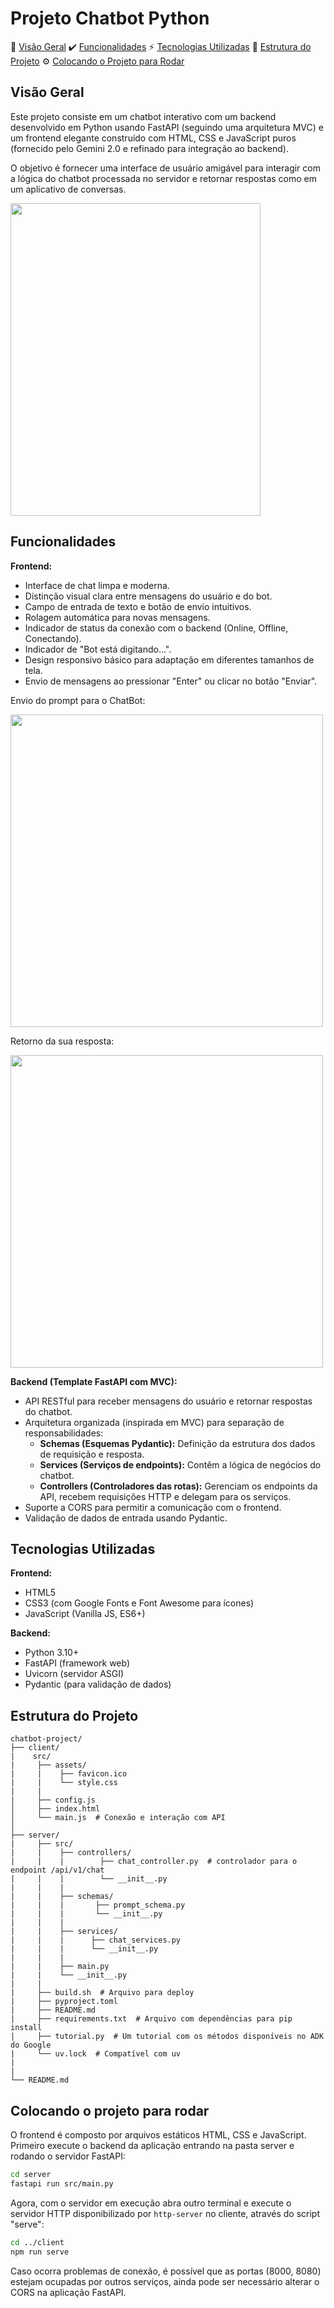 # Projeto Chatbot Python

📖 [Visão Geral](https://github.com/Gabryel-Barboza/python_chatbot#visão-geral)
✔️ [Funcionalidades](https://github.com/Gabryel-Barboza/python_chatbot#funcionalidades)
⚡ [Tecnologias Utilizadas](https://github.com/Gabryel-Barboza/python_chatbot#tecnologias-utilizadas)
📜 [Estrutura do Projeto](https://github.com/Gabryel-Barboza/python_chatbot#estrutura-do-projeto)
⚙️ [Colocando o Projeto para Rodar](https://github.com/Gabryel-Barboza/python_chatbot#colocando-o-projeto-para-rodar)

## Visão Geral

Este projeto consiste em um chatbot interativo com um backend desenvolvido em Python usando FastAPI (seguindo uma arquitetura MVC) e um frontend elegante construído com HTML, CSS e JavaScript puros (fornecido pelo Gemini 2.0 e refinado para integração ao backend). 

O objetivo é fornecer uma interface de usuário amigável para interagir com a lógica do chatbot processada no servidor e retornar respostas como em um aplicativo de conversas.

<img width="400px" height="500px" src="https://github.com/user-attachments/assets/fdbf6620-1999-43b2-8f40-57f92a443507"/>


## Funcionalidades

**Frontend:**
*   Interface de chat limpa e moderna.
*   Distinção visual clara entre mensagens do usuário e do bot.
*   Campo de entrada de texto e botão de envio intuitivos.
*   Rolagem automática para novas mensagens.
*   Indicador de status da conexão com o backend (Online, Offline, Conectando).
*   Indicador de "Bot está digitando...".
*   Design responsivo básico para adaptação em diferentes tamanhos de tela.
*   Envio de mensagens ao pressionar "Enter" ou clicar no botão "Enviar".

Envio do prompt para o ChatBot:

<img width="500px" src="https://github.com/user-attachments/assets/736e6aec-a945-4271-b997-12aa41751582"/>

Retorno da sua resposta:

<img width="500px" src="https://github.com/user-attachments/assets/dc591b36-e30b-4fc8-baf3-fbac5d08fa2a"/>


**Backend (Template FastAPI com MVC):**
*   API RESTful para receber mensagens do usuário e retornar respostas do chatbot.
*   Arquitetura organizada (inspirada em MVC) para separação de responsabilidades:
    *   **Schemas (Esquemas Pydantic):** Definição da estrutura dos dados de requisição e resposta.
    *   **Services (Serviços de endpoints):** Contêm a lógica de negócios do chatbot.
    *   **Controllers (Controladores das rotas):** Gerenciam os endpoints da API, recebem requisições HTTP e delegam para os serviços.
*   Suporte a CORS para permitir a comunicação com o frontend.
*   Validação de dados de entrada usando Pydantic.

## Tecnologias Utilizadas

**Frontend:**
*   HTML5
*   CSS3 (com Google Fonts e Font Awesome para ícones)
*   JavaScript (Vanilla JS, ES6+)

**Backend:**
*   Python 3.10+
*   FastAPI (framework web)
*   Uvicorn (servidor ASGI)
*   Pydantic (para validação de dados)

## Estrutura do Projeto

```
chatbot-project/
├── client/
|    src/
|     ├── assets/
|     |    ├── favicon.ico
|     |    └── style.css
|     |
|     ├── config.js
│     ├── index.html
│     └── main.js  # Conexão e interação com API
│
├── server/
|     ├── src/
|     |    ├── controllers/
|     |    |        ├── chat_controller.py  # controlador para o endpoint /api/v1/chat
|     |    |        └── __init__.py
|     |    |
|     |    ├── schemas/
|     |    |       ├── prompt_schema.py
|     |    |       └── __init__.py
|     |    |
|     |    ├── services/
|     |    |      ├── chat_services.py
|     |    |      └── __init__.py
|     |    |
|     |    ├── main.py
|     |    └── __init__.py
|     |
|     ├── build.sh  # Arquivo para deploy
|     ├── pyproject.toml
|     ├── README.md
|     ├── requirements.txt  # Arquivo com dependências para pip install
|     ├── tutorial.py  # Um tutorial com os métodos disponíveis no ADK do Google
|     └── uv.lock  # Compatível com uv
|
|
└── README.md
```

## Colocando o projeto para rodar

O frontend é composto por arquivos estáticos HTML, CSS e JavaScript.
Primeiro execute o backend da aplicação entrando na pasta server e rodando o servidor FastAPI:

```bash
cd server
fastapi run src/main.py
```

Agora, com o servidor em execução abra outro terminal e execute o servidor HTTP disponibilizado por `http-server` no cliente, através do script "serve":
```bash
cd ../client
npm run serve
```
Caso ocorra problemas de conexão, é possível que as portas (8000, 8080) estejam ocupadas por outros serviços, ainda pode ser necessário alterar o CORS na aplicação FastAPI.
